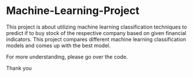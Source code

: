 # Machine-Learning-Project

This project is about utilizing machine learning classification techniques to predict if to buy stock of the respective company based on given financial indicators. This project compares different machine learning classification models and comes up with the best model.

For more understanding, please go over the code.

Thank you
